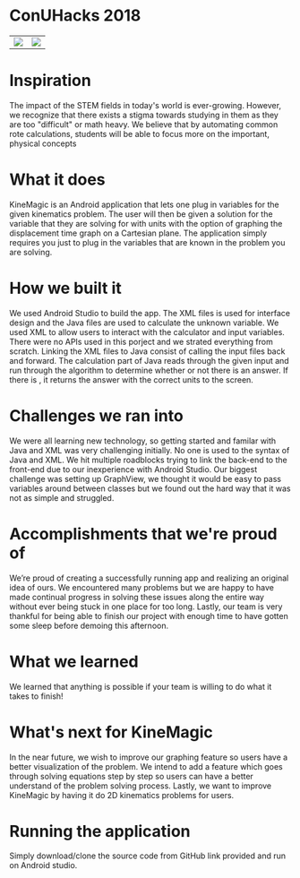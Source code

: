 # ConUHacks 2018

<table>
<tr>
<td><img src="https://puu.sh/zbwqw/7b5f5dca12.png" name="1"/></td>
<td><img src="https://puu.sh/zbwqs/a8633b5c19.png" name="2"/></td>
</tr>
</table>

# Inspiration
The impact of the STEM fields in today's world is ever-growing. However, we recognize that there exists a stigma towards studying in them as they are too "difficult" or math heavy. We believe that by automating common rote calculations, students will be able to focus more on the important, physical concepts

# What it does

KineMagic is an Android application that lets one plug in variables for the given kinematics problem. The user will then be given a solution for the variable that they are solving for with units with the option of graphing the displacement time graph on a Cartesian plane. The application simply requires you just to plug in the variables that are known in the problem you are solving. 

# How we built it

We used Android Studio to build the app. The XML files is used for interface design and the Java files are used to calculate the unknown variable. We used XML to allow users to interact with the calculator and input variables. There were no APIs used in this porject and we strated everything from scratch. Linking the XML files to Java consist of calling the input files back and forward. The calculation part of Java reads through the given input and run through the algorithm to determine whether or not there is an answer. If there is , it returns the answer with the correct units to the screen. 


# Challenges we ran into

We were all learning new technology, so getting started and familar with Java and XML was very challenging initially. No one is used to the syntax of Java and XML. We hit multiple roadblocks trying to link the back-end to the front-end due to our inexperience with Android Studio. Our biggest challenge was setting up GraphView, we thought it would be easy to pass variables around between classes but we found out the hard way that it was not as simple and struggled.


# Accomplishments that we're proud of

We’re proud of creating a successfully running app and realizing an original idea of ours. We encountered many problems but we are happy to have made continual progress in solving these issues along the entire way without ever being stuck in one place for too long. Lastly, our team is very thankful for being able to finish our project with enough time to have gotten some sleep before demoing this afternoon.

# What we learned

We learned that anything is possible if your team is willing to do what it takes to finish!

# What's next for KineMagic

In the near future, we wish to improve our graphing feature so users have a better visualization of the problem. We intend to add a feature which goes through solving equations step by step so users can have a better understand of the problem solving process. Lastly, we want to improve KineMagic by having it do 2D kinematics problems for users.

# Running the application

Simply download/clone the source code from GitHub link provided and run on Android studio. 
